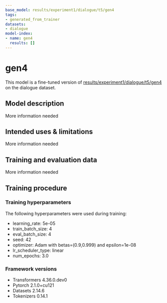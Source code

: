 ```yaml
---
base_model: results/experiment1/dialogue/t5/gen4
tags:
- generated_from_trainer
datasets:
- dialogue
model-index:
- name: gen4
  results: []
---
```


<!-- This model card has been generated automatically according to the information the Trainer had access to. You
should probably proofread and complete it, then remove this comment. -->

# gen4

This model is a fine-tuned version of [results/experiment1/dialogue/t5/gen4](https://huggingface.co/results/experiment1/dialogue/t5/gen4) on the dialogue dataset.

## Model description

More information needed

## Intended uses & limitations

More information needed

## Training and evaluation data

More information needed

## Training procedure

### Training hyperparameters

The following hyperparameters were used during training:
- learning_rate: 5e-05
- train_batch_size: 4
- eval_batch_size: 4
- seed: 42
- optimizer: Adam with betas=(0.9,0.999) and epsilon=1e-08
- lr_scheduler_type: linear
- num_epochs: 3.0

### Framework versions

- Transformers 4.36.0.dev0
- Pytorch 2.1.0+cu121
- Datasets 2.14.6
- Tokenizers 0.14.1
